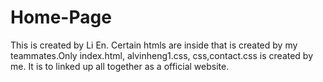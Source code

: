 # Home-Page
This is created by Li En.
Certain htmls are inside that is created by my teammates.Only index.html, alvinheng1.css, css,contact.css is created by me.
It is to linked up all together as a official website.
